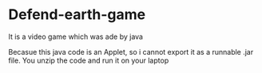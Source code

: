 # Defend-earth-game
It is a video game which was ade by java 

Becasue this java code is an Applet, so i cannot export it as a runnable .jar file. You unzip the code and run it on your laptop
